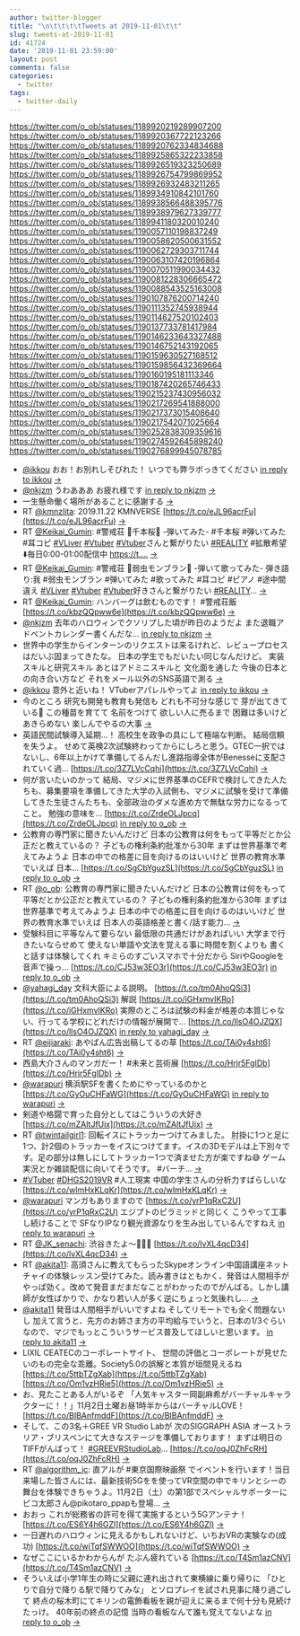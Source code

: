 ```yaml
---
author: twitter-blogger
title: "\n\t\t\t\tTweets at 2019-11-01\t\t"
slug: tweets-at-2019-11-01
id: 41724
date: '2019-11-01 23:59:00'
layout: post
comments: false
categories:
  - twitter
tags:
  - twitter-daily
---
```


https://twitter.com/o_ob/statuses/1189920219289907200 https://twitter.com/o_ob/statuses/1189920367722123266 https://twitter.com/o_ob/statuses/1189920762334834688 https://twitter.com/o_ob/statuses/1189925865322233858 https://twitter.com/o_ob/statuses/1189926519323250689 https://twitter.com/o_ob/statuses/1189926754799869952 https://twitter.com/o_ob/statuses/1189926932483211265 https://twitter.com/o_ob/statuses/1189934910842101760 https://twitter.com/o_ob/statuses/1189938566488395776 https://twitter.com/o_ob/statuses/1189938979627339777 https://twitter.com/o_ob/statuses/1189941180320010240 https://twitter.com/o_ob/statuses/1190057110198837249 https://twitter.com/o_ob/statuses/1190058620500631552 https://twitter.com/o_ob/statuses/1190062729303711744 https://twitter.com/o_ob/statuses/1190063107420196864 https://twitter.com/o_ob/statuses/1190070511990034432 https://twitter.com/o_ob/statuses/1190081228306665472 https://twitter.com/o_ob/statuses/1190088543525163008 https://twitter.com/o_ob/statuses/1190107876200714240 https://twitter.com/o_ob/statuses/1190111352745938944 https://twitter.com/o_ob/statuses/1190114627520102403 https://twitter.com/o_ob/statuses/1190137733781417984 https://twitter.com/o_ob/statuses/1190146233643327488 https://twitter.com/o_ob/statuses/1190146752143192065 https://twitter.com/o_ob/statuses/1190159630527168512 https://twitter.com/o_ob/statuses/1190159856432369664 https://twitter.com/o_ob/statuses/1190160195181113346 https://twitter.com/o_ob/statuses/1190187420265746433 https://twitter.com/o_ob/statuses/1190215237430956032 https://twitter.com/o_ob/statuses/1190217269541888000 https://twitter.com/o_ob/statuses/1190217373015408640 https://twitter.com/o_ob/statuses/1190217542071025664 https://twitter.com/o_ob/statuses/1190252838309359616 https://twitter.com/o_ob/statuses/1190274592645898240 https://twitter.com/o_ob/statuses/1190276899945078785  

*   [@ikkou](https://twitter.com/ikkou) おお！お別れしそびれた！ いつでも弊ラボっきてください [in reply to ikkou](https://twitter.com/ikkou/statuses/1189896515847745536) [->](https://twitter.com/o_ob/statuses/1189920219289907200)
*   [@nkjzm](https://twitter.com/nkjzm) うわあああ お疲れ様です [in reply to nkjzm](https://twitter.com/nkjzm/statuses/1189842059600941056) [->](https://twitter.com/o_ob/statuses/1189920367722123266)
*   一生懸命働く場所があることに感謝する [->](https://twitter.com/o_ob/statuses/1189920762334834688)
*   RT [@kmnzlita](https://twitter.com/kmnzlita): 2019.11.22 KMNVERSE [https://t.co/eJL96acrFu](https://t.co/eJL96acrFu) [->](https://twitter.com/o_ob/statuses/1189925865322233858)
*   RT [@Keikai_Gumin](https://twitter.com/Keikai_Gumin): #警戒荘 🌸千本桜🌸 -弾いてみた- #千本桜 #弾いてみた #耳コピ [#VLiver](https://twitter.com/search?q=%23VLiver&src=hash) [#Vtuber](https://twitter.com/search?q=%23Vtuber&src=hash) [#Vtuber](https://twitter.com/search?q=%23Vtuber&src=hash)さんと繋がりたい [#REALITY](https://twitter.com/search?q=%23REALITY&src=hash) #拡散希望 ⬇️毎日0:00-01:00配信中 [https://t.…](https://t.…) [->](https://twitter.com/o_ob/statuses/1189926519323250689)
*   RT [@Keikai_Gumin](https://twitter.com/Keikai_Gumin): #警戒荘 🍡弱虫モンブラン🍡 -弾いて歌ってみた- 弾き語り:我 #弱虫モンブラン #弾いてみた #歌ってみた #耳コピ #ピアノ #途中間違え [#VLiver](https://twitter.com/search?q=%23VLiver&src=hash) [#Vtuber](https://twitter.com/search?q=%23Vtuber&src=hash) [#Vtuber](https://twitter.com/search?q=%23Vtuber&src=hash)好きさんと繋がりたい [#REALITY](https://twitter.com/search?q=%23REALITY&src=hash)… [->](https://twitter.com/o_ob/statuses/1189926754799869952)
*   RT [@Keikai_Gumin](https://twitter.com/Keikai_Gumin): ハンバーグは飲むものです！ #警戒荘飯 [https://t.co/kbzQQpww6e](https://t.co/kbzQQpww6e) [->](https://twitter.com/o_ob/statuses/1189926932483211265)
*   [@nkjzm](https://twitter.com/nkjzm) 去年のハロウィンでクソリプした頃が昨日のようだよ また退職アドベントカレンダー書くんだな... [in reply to nkjzm](https://twitter.com/nkjzm/statuses/1189852566403735552) [->](https://twitter.com/o_ob/statuses/1189934910842101760)
*   世界中の学生からインターンのリクエストは来るけれど、レビュープロセスはだいぶ固まってきたな。 日本の学生でもだいたい同じなんだけど。 実装スキルと研究スキル あとはアドミニスキルと 文化面を通した 今後の日本との向き合い方など それをメール以外のSNS英語で測る [->](https://twitter.com/o_ob/statuses/1189938566488395776)
*   [@ikkou](https://twitter.com/ikkou) 意外と近いね！ VTuberアパレルやってよ [in reply to ikkou](https://twitter.com/ikkou/statuses/1189919958651658243) [->](https://twitter.com/o_ob/statuses/1189938979627339777)
*   今のところ 研究も開発も教育も発信も どれも不可分な感じで 芽が出てきている🌱 この種苗を育てて 名前をつけて 欲しい人に売るまで 困難は多いけど あきらめない 楽しんでやるの大事 [->](https://twitter.com/o_ob/statuses/1189941180320010240)
*   英語民間試験導入延期…！ 高校生を政争の具にして極端な判断。 結局信頼を失うよ。 せめて英検2次試験終わってからにしろと思う。GTEC一択ではないし、6年以上かけて準備してるんだし進路指導全体がBenesseに支配されていく過… [https://t.co/3Z7LVcCqhi](https://t.co/3Z7LVcCqhi) [->](https://twitter.com/o_ob/statuses/1190057110198837249)
*   何が言いたいのかって 結局、マジメに世界基準のCEFRで検討してきた人たちも、募集要項を準備してきた大学の入試側も、マジメに試験を受けて準備してきた生徒さんたちも、全部政治のダメな進め方で無駄な労力になるってこと。 勉強の意味を… [https://t.co/ZrdeOLJpcq](https://t.co/ZrdeOLJpcq) [in reply to o_ob](https://twitter.com/o_ob/statuses/1190057110198837249) [->](https://twitter.com/o_ob/statuses/1190058620500631552)
*   公教育の専門家に聞きたいんだけど 日本の公教育は何をもって平等だとか公正だと教えているの？ 子どもの権利条約批准から30年 まずは世界基準で考えてみようよ 日本の中での格差に目を向けるのはいいけど 世界の教育水準でいえば 日本… [https://t.co/SgCbYguzSL](https://t.co/SgCbYguzSL) [in reply to o_ob](https://twitter.com/o_ob/statuses/1190057110198837249) [->](https://twitter.com/o_ob/statuses/1190062729303711744)
*   RT [@o_ob](https://twitter.com/o_ob): 公教育の専門家に聞きたいんだけど 日本の公教育は何をもって平等だとか公正だと教えているの？ 子どもの権利条約批准から30年 まずは世界基準で考えてみようよ 日本の中での格差に目を向けるのはいいけど 世界の教育水準でいえば 日本人の英語格差と書く/話す能力… [->](https://twitter.com/o_ob/statuses/1190063107420196864)
*   受験科目に平等なんて要らない 最低限の共通だけがあればいい 大学まで行きたいならせめて 使えない単語や文法を覚える事に時間を割くよりも 書くと話すは体験してくれ キミらのすごいスマホで十分だから SiriやGoogleを音声で操っ… [https://t.co/CJ53w3EO3r](https://t.co/CJ53w3EO3r) [in reply to o_ob](https://twitter.com/o_ob/statuses/1190057110198837249) [->](https://twitter.com/o_ob/statuses/1190070511990034432)
*   [@yahagi_day](https://twitter.com/yahagi_day) 文科大臣による説明。 [https://t.co/tm0AhoQSi3](https://t.co/tm0AhoQSi3) 解説 [https://t.co/iGHxmvIKRo](https://t.co/iGHxmvIKRo) 実際のところは試験の料金が格差の本質じゃない、行ってる学校にどれだけの情報が展開で… [https://t.co/llsO4OJZQX](https://t.co/llsO4OJZQX) [in reply to yahagi_day](https://twitter.com/yahagi_day/statuses/1190063834775638016) [->](https://twitter.com/o_ob/statuses/1190081228306665472)
*   RT [@eijiaraki](https://twitter.com/eijiaraki): あやぱん広告出稿してるの草 [https://t.co/TAi0y4sht6](https://t.co/TAi0y4sht6) [->](https://twitter.com/o_ob/statuses/1190088543525163008)
*   西島大介さんのマンガだー！ #未来と芸術展 [https://t.co/Hrjr5FgIDb](https://t.co/Hrjr5FgIDb) [->](https://twitter.com/o_ob/statuses/1190107876200714240)
*   [@warapuri](https://twitter.com/warapuri) 横浜駅SFを書くためにやっているのかと [https://t.co/GyOuCHFaWG](https://t.co/GyOuCHFaWG) [in reply to warapuri](https://twitter.com/warapuri/statuses/1190110037013778432) [->](https://twitter.com/o_ob/statuses/1190111352745938944)
*   剣道や格闘で育った自分としてはこういうの大好き [https://t.co/mZAltJfUix](https://t.co/mZAltJfUix) [->](https://twitter.com/o_ob/statuses/1190114627520102403)
*   RT [@twintailgirl1](https://twitter.com/twintailgirl1): 回転イスにトラッカーつけてみました。 肘掛に1つと足に1つ、計2個のトラッカーをイスにつけてます。イスの3Dモデルは上下別々です。足の部分は無しにしてトラッカー1つで済ませた方が楽ですね😅 ゲーム実況とか雑談配信に向いてそうです。 #バーチ… [->](https://twitter.com/o_ob/statuses/1190137733781417984)
*   [#VTuber](https://twitter.com/search?q=%23VTuber&src=hash) [#DHGS2019VR](https://twitter.com/search?q=%23DHGS2019VR&src=hash) #人工現実 中国の学生さんの分析力すばらしいな [https://t.co/wImHxKLqKr](https://t.co/wImHxKLqKr) [->](https://twitter.com/o_ob/statuses/1190146233643327488)
*   [@warapuri](https://twitter.com/warapuri) マンガもありますので [https://t.co/yrP1qRxC2U](https://t.co/yrP1qRxC2U) エジプトのピラミッドと同じく こうやって工事し続けることで SFなりIPなり観光資源なりを生み出しているんですねえ [in reply to warapuri](https://twitter.com/warapuri/statuses/1190119757820747776) [->](https://twitter.com/o_ob/statuses/1190146752143192065)
*   RT [@JK_senachi](https://twitter.com/JK_senachi): 渋谷きたよ〜🦄✨💓 [https://t.co/lvXL4qcD34](https://t.co/lvXL4qcD34) [->](https://twitter.com/o_ob/statuses/1190159630527168512)
*   RT [@akita11](https://twitter.com/akita11): 高須さんに教えてもらったSkypeオンライン中国語講座ネットチャイの体験レッスン受けてみた。読み書きはともかく、発音は人間相手がやっぱ効く。改めて発音まだまだなことがわかったのでがんばる。しかし講師が女性ばかりで、かなり若い人が多く逆にちょっと気後れし… [->](https://twitter.com/o_ob/statuses/1190159856432369664)
*   [@akita11](https://twitter.com/akita11) 発音は人間相手がいいですよね そしてリモートでも全く問題ないし 加えて言うと、先方のお姉さま方の平均給与でいうと、日本の1/3ぐらいなので、マジでもっとこういうサービス普及してほしいと思います。 [in reply to akita11](https://twitter.com/akita11/statuses/1190159642296324096) [->](https://twitter.com/o_ob/statuses/1190160195181113346)
*   LIXIL CEATECのコーポレートサイト、 世間の評価とコーポレートが見せたいのもの完全な乖離。Society5.0の誤解と本質が垣間見えるね [https://t.co/5ttbTZgXab](https://t.co/5ttbTZgXab) [https://t.co/Om1vzHRie5](https://t.co/Om1vzHRie5) [->](https://twitter.com/o_ob/statuses/1190187420265746433)
*   お、見たことある人がいるぞ 「人気キャスター岡副麻希がバーチャルキャラクターに！！」11月2日土曜お昼1時半からはバーチャルLOVE！ [https://t.co/BIBAnfmddF](https://t.co/BIBAnfmddF) [->](https://twitter.com/o_ob/statuses/1190215237430956032)
*   そして、この3名＋GREE VR Studio Labが 次のSIGGRAPH ASIA オーストラリア・ブリスベンにて大きなステージを準備しております！ まずは明日のTIFFがんばって！ [#GREEVRStudioLab](https://twitter.com/search?q=%23GREEVRStudioLab&src=hash)… [https://t.co/oqJ0ZhFcRH](https://t.co/oqJ0ZhFcRH) [->](https://twitter.com/o_ob/statuses/1190217269541888000)
*   RT [@algorithm_jc](https://twitter.com/algorithm_jc): 直アルが #東京国際映画祭 でイベントを行います！当日来場した皆さんには、最新技術5Gをを使ってVR空間の中でキリンとシーの舞台を体験できちゃうよ。11月2日（土）の第1部でスペシャルサポーターにピコ太郎さん@pikotaro_ppapも登場… [->](https://twitter.com/o_ob/statuses/1190217373015408640)
*   おおっ これが総務省の許可を得て実施するという5Gアンテナ！ [https://t.co/ES6Y4h6GZl](https://t.co/ES6Y4h6GZl) [->](https://twitter.com/o_ob/statuses/1190217542071025664)
*   一日遅れのハロウィンに見えるかもしれないけど、いちおVRの実験なの(成功) [https://t.co/wiTqfSWWOO](https://t.co/wiTqfSWWOO) [->](https://twitter.com/o_ob/statuses/1190252838309359616)
*   なぜここにいるかわからんが たぶん疲れている [https://t.co/T4Sm1azCNV](https://t.co/T4Sm1azCNV) [->](https://twitter.com/o_ob/statuses/1190274592645898240)
*   そういえば小学1年生の時に父親に連れ出されて東横線に乗り帰りに 「ひとりで自分で降りる駅で降りてみな」 とソロプレイを試され見事に降り過ごして 終点の桜木町にてキリンの電飾看板を親が迎えに来るまで何十分も見続けたっけ。 40年前の終点の記憶 当時の看板なんて誰も覚えてないよな [in reply to o_ob](https://twitter.com/o_ob/statuses/1190274592645898240) [->](https://twitter.com/o_ob/statuses/1190276899945078785)